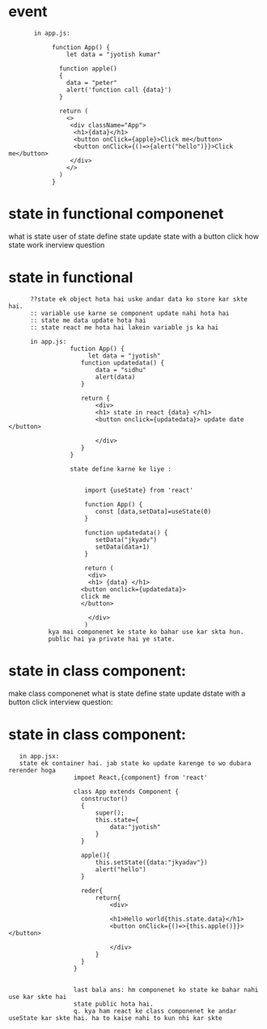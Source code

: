 # event
           in app.js:
                        
                function App() {
                    let data = "jyotish kumar"

                  function apple() 
                  {
                    data = "peter"
                    alert('function call {data}')
                  }
                
                  return (
                    <>
                     <div className="App">
                      <h1>{data}</h1>
                      <button onClick={apple}>Click me</button>
                      <button onClick={()=>{alert("hello")}}>Click me</button>
                     </div>
                    </>
                  )
                }
 # state in functional componenet
  what is state 
  user of state
   define state 
   update state with a button click 
   how state work 
    inerview question 
# state in functional     
          ??state ek object hota hai uske andar data ko store kar skte hai.
          :: variable use karne se component update nahi hota hai
          :: state me data update hota hai
          :: state react me hota hai lakein variable js ka hai

          in app.js:   
                     fuction App() {
                          let data = "jyotish"
                        function updatedata() {
                            data = "sidhu"
                            alert(data)
                        }

                        return {
                            <div> 
                            <h1> state in react {data} </h1>
                            <button onclick={updatedata}> update date </button>

                            </div>
                        }
                     } 

                     state define karne ke liye :


                         import {useState} from 'react'      

                         function App() {
                            const [data,setData]=useState(0)
                         } 

                         function updatedata() {
                            setData("jkyadv")
                            setData(data+1)
                         }

                         return (
                          <div>
                          <h1> {data} </h1>
                        <button onclick={updatedata}>
                        click me
                        </button>
                          
                          </div>
                         )
               kya mai componenet ke state ko bahar use kar skta hun.
               public hai ya private hai ye state.

 # state in class component:
 make class componenet
 what is state
define state
update dstate with a button click 
interview question:
# state in class component:
       in app.jsx:
       state ek container hai. jab state ko update karenge to wo dubara rerender hoga
                      impoet React,{component} from 'react'

                      class App extends Component {
                        constructor()
                        {
                            super(); 
                            this.state={
                                data:"jyotish"
                            }
                        }

                        apple(){
                            this.setState({data:"jkyadav"})
                            alert("hello")
                        }

                        reder{
                            return{
                                <div>
                                
                                <h1>Hello world{this.state.data}</h1>
                                <button onClick={()=>{this.apple()}}> </button>

                                </div>
                            }
                        }
                      }


                      last bala ans: hm componenet ko state ke bahar nahi use kar skte hai
                      state public hota hai.
                      q. kya ham react ke class componenet ke andar useState kar skte hai. ha to kaise nahi to kun nhi kar skte 

